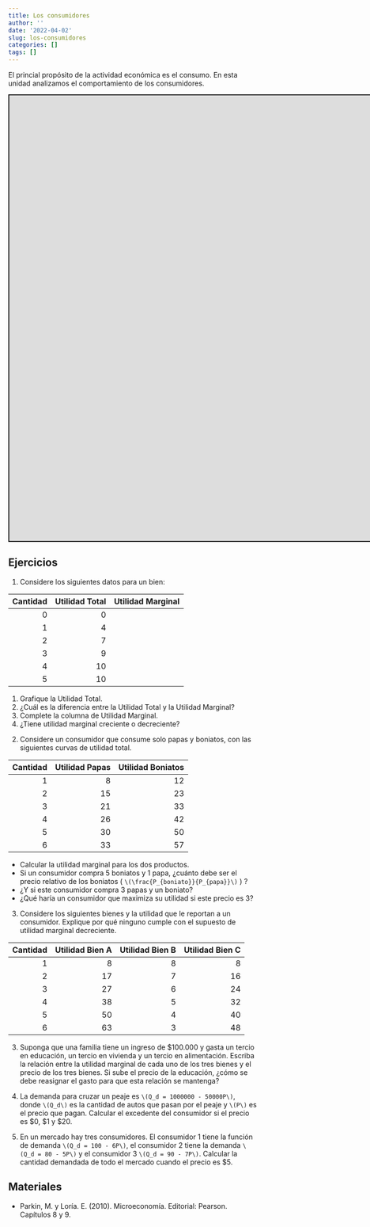 ```yaml
---
title: Los consumidores
author: ''
date: '2022-04-02'
slug: los-consumidores
categories: []
tags: []
---
```


<script src="{{< blogdown/postref >}}index_files/fitvids/fitvids.min.js"></script>
<script src="{{< blogdown/postref >}}index_files/kePrint/kePrint.js"></script>
<link href="{{< blogdown/postref >}}index_files/bsTable/bootstrapTable.min.css" rel="stylesheet" />
<script src="{{< blogdown/postref >}}index_files/kePrint/kePrint.js"></script>
<link href="{{< blogdown/postref >}}index_files/bsTable/bootstrapTable.min.css" rel="stylesheet" />
<script src="{{< blogdown/postref >}}index_files/kePrint/kePrint.js"></script>

<link href="{{< blogdown/postref >}}index_files/bsTable/bootstrapTable.min.css" rel="stylesheet" />

El princial propósito de la actividad económica es el consumo. En esta unidad analizamos el comportamiento de los consumidores.

<div class="shareagain" style="min-width:300px;margin:1em auto;">
<iframe src="https://consumidor--diapos-econ.netlify.app/" width="1600" height="900" style="border:2px solid currentColor;" loading="lazy" allowfullscreen></iframe>
<script>fitvids('.shareagain', {players: 'iframe'});</script>
</div>

## Ejercicios

1.  Considere los siguientes datos para un bien:

<table class="table table-striped table-hover" style="margin-left: auto; margin-right: auto;">
<thead>
<tr>
<th style="text-align:right;">
Cantidad
</th>
<th style="text-align:right;">
Utilidad Total
</th>
<th style="text-align:left;">
Utilidad Marginal
</th>
</tr>
</thead>
<tbody>
<tr>
<td style="text-align:right;">
0
</td>
<td style="text-align:right;">
0
</td>
<td style="text-align:left;">
</td>
</tr>
<tr>
<td style="text-align:right;">
1
</td>
<td style="text-align:right;">
4
</td>
<td style="text-align:left;">
</td>
</tr>
<tr>
<td style="text-align:right;">
2
</td>
<td style="text-align:right;">
7
</td>
<td style="text-align:left;">
</td>
</tr>
<tr>
<td style="text-align:right;">
3
</td>
<td style="text-align:right;">
9
</td>
<td style="text-align:left;">
</td>
</tr>
<tr>
<td style="text-align:right;">
4
</td>
<td style="text-align:right;">
10
</td>
<td style="text-align:left;">
</td>
</tr>
<tr>
<td style="text-align:right;">
5
</td>
<td style="text-align:right;">
10
</td>
<td style="text-align:left;">
</td>
</tr>
</tbody>
</table>

1.  Grafique la Utilidad Total.
2.  ¿Cuál es la diferencia entre la Utilidad Total y la Utilidad Marginal?
3.  Complete la columna de Utilidad Marginal.
4.  ¿Tiene utilidad marginal creciente o decreciente?

<!-- -->

2.  Considere un consumidor que consume solo papas y boniatos, con las siguientes curvas de utilidad total.

<table class="table table-striped table-hover" style="margin-left: auto; margin-right: auto;">
<thead>
<tr>
<th style="text-align:right;">
Cantidad
</th>
<th style="text-align:right;">
Utilidad Papas
</th>
<th style="text-align:right;">
Utilidad Boniatos
</th>
</tr>
</thead>
<tbody>
<tr>
<td style="text-align:right;">
1
</td>
<td style="text-align:right;">
8
</td>
<td style="text-align:right;">
12
</td>
</tr>
<tr>
<td style="text-align:right;">
2
</td>
<td style="text-align:right;">
15
</td>
<td style="text-align:right;">
23
</td>
</tr>
<tr>
<td style="text-align:right;">
3
</td>
<td style="text-align:right;">
21
</td>
<td style="text-align:right;">
33
</td>
</tr>
<tr>
<td style="text-align:right;">
4
</td>
<td style="text-align:right;">
26
</td>
<td style="text-align:right;">
42
</td>
</tr>
<tr>
<td style="text-align:right;">
5
</td>
<td style="text-align:right;">
30
</td>
<td style="text-align:right;">
50
</td>
</tr>
<tr>
<td style="text-align:right;">
6
</td>
<td style="text-align:right;">
33
</td>
<td style="text-align:right;">
57
</td>
</tr>
</tbody>
</table>

-   Calcular la utilidad marginal para los dos productos.
-   Si un consumidor compra 5 boniatos y 1 papa, ¿cuánto debe ser el precio relativo de los boniatos ( `\(\frac{P_{boniato}}{P_{papa}}\)` ) ?
-   ¿Y si este consumidor compra 3 papas y un boniato?
-   ¿Qué haría un consumidor que maximiza su utilidad si este precio es 3?

3.  Considere los siguientes bienes y la utilidad que le reportan a un consumidor. Explique por qué ninguno cumple con el supuesto de utilidad marginal decreciente.

<table class="table table-striped table-hover" style="margin-left: auto; margin-right: auto;">
<thead>
<tr>
<th style="text-align:right;">
Cantidad
</th>
<th style="text-align:right;">
Utilidad Bien A
</th>
<th style="text-align:right;">
Utilidad Bien B
</th>
<th style="text-align:right;">
Utilidad Bien C
</th>
</tr>
</thead>
<tbody>
<tr>
<td style="text-align:right;">
1
</td>
<td style="text-align:right;">
8
</td>
<td style="text-align:right;">
8
</td>
<td style="text-align:right;">
8
</td>
</tr>
<tr>
<td style="text-align:right;">
2
</td>
<td style="text-align:right;">
17
</td>
<td style="text-align:right;">
7
</td>
<td style="text-align:right;">
16
</td>
</tr>
<tr>
<td style="text-align:right;">
3
</td>
<td style="text-align:right;">
27
</td>
<td style="text-align:right;">
6
</td>
<td style="text-align:right;">
24
</td>
</tr>
<tr>
<td style="text-align:right;">
4
</td>
<td style="text-align:right;">
38
</td>
<td style="text-align:right;">
5
</td>
<td style="text-align:right;">
32
</td>
</tr>
<tr>
<td style="text-align:right;">
5
</td>
<td style="text-align:right;">
50
</td>
<td style="text-align:right;">
4
</td>
<td style="text-align:right;">
40
</td>
</tr>
<tr>
<td style="text-align:right;">
6
</td>
<td style="text-align:right;">
63
</td>
<td style="text-align:right;">
3
</td>
<td style="text-align:right;">
48
</td>
</tr>
</tbody>
</table>

3.  Suponga que una familia tiene un ingreso de \$100.000 y gasta un tercio en educación, un tercio en vivienda y un tercio en alimentación. Escriba la relación entre la utilidad marginal de cada uno de los tres bienes y el precio de los tres bienes. Si sube el precio de la educación, ¿cómo se debe reasignar el gasto para que esta relación se mantenga?

4.  La demanda para cruzar un peaje es `\(Q_d = 1000000 - 50000P\)`, donde `\(Q_d\)` es la cantidad de autos que pasan por el peaje y `\(P\)` es el precio que pagan. Calcular el excedente del consumidor si el precio es \$0, \$1 y \$20.

5.  En un mercado hay tres consumidores. El consumidor 1 tiene la función de demanda `\(Q_d = 100 - 6P\)`, el consumidor 2 tiene la demanda `\(Q_d = 80 - 5P\)` y el consumidor 3 `\(Q_d = 90 - 7P\)`. Calcular la cantidad demandada de todo el mercado cuando el precio es \$5.

## Materiales

-   Parkin, M. y Loría. E. (2010). Microeconomía. Editorial: Pearson. Capítulos 8 y 9.
